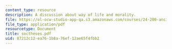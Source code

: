 ```yaml
---
content_type: resource
description: A discussion about way of life and morality.
file: https://ol-ocw-studio-app-qa.s3.amazonaws.com/courses/24-200-ancient-philosophy-fall-2004/87212c12ea761b8a76ef12ae65f4fbb2_soctheses.pdf
file_type: application/pdf
resourcetype: Document
title: soctheses.pdf
uid: 87212c12-ea76-1b8a-76ef-12ae65f4fbb2
---
```

